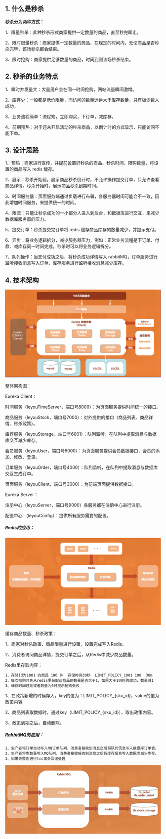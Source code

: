 

## 1. 什么是秒杀

**秒杀分为两种方式：**

1、限量秒杀：此种秒杀形式商家提供一定数量的商品，直至秒完即止。

2、限时限量秒杀：商家提供一定数量的商品，在规定的时间内，无论商品是否秒杀完毕，该场秒杀都会结束。

3、限时抢购：商家提供足够数量的商品，时间到则该场秒杀结束。

## 2. 秒杀的业务特点

1、瞬时并发量大：大量用户会在同一时间抢购，网站流量瞬间激增。

2、库存少：一般都是低价限量，而访问的数量远远大于库存数量，只有极少数人成功。

3、业务流程简单：流程短，立即购买，下订单，减库存。

4、前期预热：对于还未开启活动的秒杀商品，以倒计时的方式显示，只能访问不能下单。

## 3. 设计思路

1、预热：商家进行宣传，并提前设置好秒杀的商品、秒杀时间、限购数量，将设置的商品写入 redis 缓存。

2、展示：秒杀开始前，展示商品秒杀倒计时，不允许操作提交订单，只允许查看商品详情。秒杀开始时，展示商品秒杀到期时间。

3、时间服务器：页面服务端通过负载进行布署，各服务器时间可能会不一致，因此增加时间服务，来提供统一的时间。

4、限流：只能让秒杀成功的一小部分人进入到后台，和数据库进行交互，来减少数据库服务器的压力。

5、提交订单：秒杀提交完订单将 redis 缓存商品库存的数量减少，并提示支付。

6、异步：将业务逻辑拆分，减少服务器压力，例如：正常业务流程是下订单、付款、减库存同一时间完成，秒杀时可以将业务逻辑拆分。

7、队列操作：当支付成功之后，将秒杀成功详情写入 rabbitMQ，订单服务进行监听接收消息写入订单，库存服务进行监听接收消息减少库存。

## 4. 技术架构

![架构](./img/架构.png)

整体架构图：

Eureka Client：

时间服务（leyouTimeServer，端口号8000）：为页面服务提供时间统一的接口。

商品服务（leyouStock，端口号7000）：对外提供的接口（商品列表、商品详情、秒杀政策）。

库存服务（leyouStorage，端口号6001）：队列监听，在队列中提取消息与数据库交互减少库存。

会员服务（leyouUser，端口号5000）：为页面服务提供会员数据接口，会员的添加、修改、登录。

订单服务（leyouOrder，端口号4000）：队列监听，在队列中提取消息与数据库交互生成订单。

页面服务（leyouClient，端口号3000）：为前端页面提供数据接口。

Eureka Server：

注册中心（leyouServer，端口号9000）各服务都在注册中心进行注册。

配置中心 （leyouConfig）：提供所有服务需要的配置。

##### Redis的应用：

![redis](./img/redis.png)

缓存商品数量、秒杀政策：

1、商家对秒杀政策、商品限量进行设置，设置完成写入Redis。

2、消费者访问商品详情，提交订单之后，从Redis中减少商品数量。

Redis里存取内容：

```
1、存储id为1001 的商品 100 件  存储时间30秒  LIMIT_POLICY_1001 100  30m 
2、每次抢购时先从redis里获取该商品的数量是否大于1，如果大于1则抢购成功，数量减1
3、储存时间过期或者数量为0时提示抢购失败
```

1、在政策新增的时候存入，key的值为：LIMIT_POLICY_{sku_id}，value的值为政策内容

2、商品列表取数据时，通过key（LIMIT_POLICY_{sku_id}），取出政策内容。

3、政策到期之后，自动删除。

##### RabbitMQ的应用：

```
1、生产者将订单自动写入MQ订单队列，消费者接收到消息之后将队列信息写入数据库订单表。
2、生产者将库数量写入MQ队列，消费者接收接收到消息之后将库存信息写入数据库减少库存。
3、如果失败则进行tcc事务回滚处理
```

![image-20210129120626989](img/image-20210129120626989.png)


